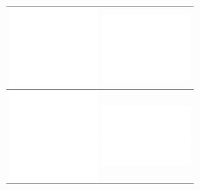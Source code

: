 | [![Personal Metrics](https://github.com/amorpheuz/amorpheuz/blob/master/github-metrics.svg)](https://github.com/Amorpheuz)  | [![Personal Metrics](https://github.com/amorpheuz/amorpheuz/blob/master/work.svg)](https://github.com/yash-bitpod)  |
|---|---|
| ![Star metrics](https://github.com/amorpheuz/amorpheuz/blob/master/stars.svg)  | [![Post metrics](https://github.com/amorpheuz/amorpheuz/blob/master/posts.svg)](https://dev.to/amorpheuz) <br/> [![website metrics](https://github.com/amorpheuz/amorpheuz/blob/master/website.svg)](https://amorpheuz.dev/) |
